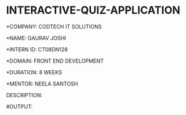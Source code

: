 # INTERACTIVE-QUIZ-APPLICATION

*COMPANY: CODTECH IT SOLUTIONS

*NAME: GAURAV JOSHI

*INTERN ID: CT08DN128

*DOMAIN: FRONT END DEVELOPMENT
 
*DURATION: 8 WEEKS

*MENTOR: NEELA SANTOSH

DESCRIPTION:

#OUTPUT:
